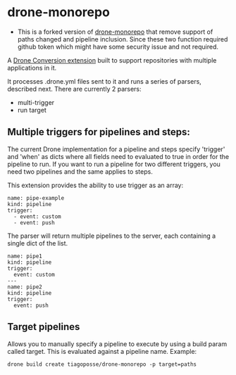 # drone-monorepo 
+ This is a forked version of [drone-monorepo](https://github.com/tiagoposse/drone-monorepo) that remove support of paths changed and pipeline inclusion. Since these two function required github token which might have some security issue and not required.

A [Drone Conversion extension](https://docs.drone.io/extensions/conversion/) built to support repositories with multiple applications in it.

It processes .drone.yml files sent to it and runs a series of parsers, described next. There are currently 2 parsers:
- multi-trigger
- run target

## Multiple triggers for pipelines and steps:
  
The current Drone implementation for a pipeline and steps specify 'trigger' and 'when' as dicts where all fields need to evaluated to true in order for the pipeline to run. If you want to run a pipeline for two different triggers, you need two pipelines and the same applies to steps.

This extension provides the ability to use trigger as an array:
```
name: pipe-example
kind: pipeline
trigger:
  - event: custom
  - event: push
```

The parser will return multiple pipelines to the server, each containing a single dict of the list.
```
name: pipe1
kind: pipeline
trigger:
  event: custom
---
name: pipe2
kind: pipeline
trigger:
  event: push
```

## Target pipelines

Allows you to manually specify a pipeline to execute by using a build param called target. This is evaluated against a pipeline name.
Example:
```
drone build create tiagoposse/drone-monorepo -p target=paths
```
